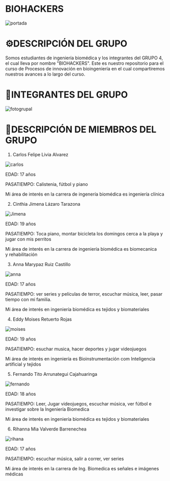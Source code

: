 # BIOHACKERS
![portada](imagenes/portada.PNG)
# ⚙DESCRIPCIÓN DEL GRUPO
Somos estudiantes de ingeniería biomédica y los integrantes del GRUPO 4, el cual lleva por nombre "BIOHACKERS". Este es nuestro repositorio para el curso de Procesos de innovación en bioingeniería en el cual compartiremos nuestros avances a lo largo del curso.
# 🎇INTEGRANTES DEL GRUPO
![fotogrupal](imagenes/475dc60c-4b9c-4588-8590-42f3f7b7c5ab.jfif)
# 📑DESCRIPCIÓN DE MIEMBROS DEL GRUPO
1) Carlos Felipe Livia Alvarez

![carlos](imagenes/carlos.jfif)

EDAD: 17 años

PASATIEMPO: Calistenia, fútbol y piano

Mi área de interés en la carrera de ingenería biomédica es ingeniería clínica

2) Cinthia Jimena Lázaro Tarazona

![Jimena](imagenes/jimena.jfif)

EDAD: 19 años

PASATIEMPO: Toca piano, montar bicicleta los domingos cerca a la playa y jugar con mis perritos

Mi área de interés en la carrera de ingeniería biomédica es biomecanica y rehabilitación

3) Anna Marypaz Ruiz Castillo

![anna](imagenes/anna.jfif)

EDAD: 17 años 

PASATIEMPO: ver series y películas de terror, escuchar música, leer, pasar tiempo con mi familia. 

Mi área de interés en ingeniería biomédica es tejidos y biomateriales

4) Eddy Moises Retuerto Rojas

![moises](imagenes/moises.jfif)

EDAD: 19 años 

PASATIEMPO: esuchar musica, hacer deportes y jugar videojuegos

Mi área de interés en ingeniería es Bioinstrumentación com Inteligencia artificial y tejidos

5) Fernando Tito Arrunategui Cajahuaringa

![fernando](imagenes/fernando.jfif)

EDAD: 18 años

PASATIEMPO: Leer, Jugar videojuegos, escuchar música, ver fútbol e investigar sobre la Ingeniería Biomedica

Mi área de interés en ingeniería biomédica es tejidos y biomateriales

6) Rihanna Mia Valverde Barrenechea 

![rihana](imagenes/rihana.jfif)

EDAD: 17 años

PASATIEMPO: escuchar música, salir a correr, ver series

Mi área de interés en la carrera de Ing. Biomedica es señales e  imágenes médicas
